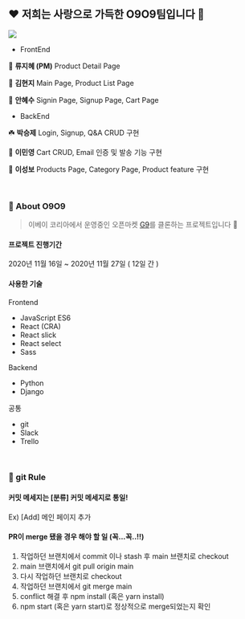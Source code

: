 ## ❤️ 저희는 사랑으로 가득한 O9O9팀입니다 💙

![](https://i.ibb.co/Xb2fCKJ/logo.png)

- FrontEnd

🌸 **류지혜 (PM)** Product Detail Page

🌺 **김현지** Main Page, Product List Page

🌼 **안혜수** Signin Page, Signup Page, Cart Page

- BackEnd

☘️ **박승제** Login, Signup, Q&A CRUD 구현

🌻 **이민영** Cart CRUD, Email 인증 및 발송 기능 구현

🌹 **이성보** Products Page, Category Page, Product feature 구현

[g9]: https://www.g9.co.kr/

<br>

### 📌 About O9O9

> 이베이 코리아에서 운영중인 오픈마켓 [G9]를 클론하는 프로젝트입니다 🥰

#### 프로젝트 진행기간

2020년 11월 16일 ~ 2020년 11월 27일 ( 12일 간 )

#### 사용한 기술

Frontend

- JavaScript ES6
- React (CRA)
- React slick
- React select
- Sass

Backend

- Python
- Django

공통

- git
- Slack
- Trello

<br>

### 🌈 git Rule

#### 커밋 메세지는 [분류] 커밋 메세지로 통일!

Ex) [Add] 메인 페이지 추가

#### PR이 merge 됐을 경우 해야 할 일 (꼭...꼭..!!)

1. 작업하던 브랜치에서 commit 이나 stash 후 main 브랜치로 checkout
2. main 브랜치에서 git pull origin main
3. 다시 작업하던 브랜치로 checkout
4. 작업하던 브랜치에서 git merge main
5. conflict 해결 후 npm install (혹은 yarn install)
6. npm start (혹은 yarn start)로 정상적으로 merge되었는지 확인
